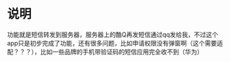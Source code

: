 # 说明
功能就是短信转发到服务器，服务器上的酷Q再发短信通过qq发给我，不过这个app只是初步完成了功能，还有很多问题，比如申请权限没有弹窗啊（这个需要适配？？？），比如一些品牌的手机带验证码的短信应用完全收不到（华为）
